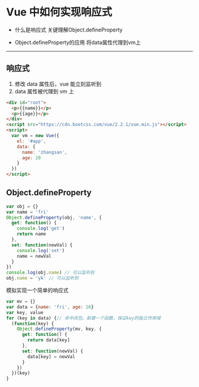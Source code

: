 # Vue 中如何实现响应式

* 什么是响应式
关键理解Object.defineProperty

* Object.defineProperty的应用
将data属性代理到vm上

---

## 响应式

1. 修改 data 属性后，vue 能立刻监听到
2. data 属性被代理到 vm 上

```html
<div id="root">
  <p>{{name}}</p>
  <p>{{age}}</p>
</div>
<script src="https://cdn.bootcss.com/vue/2.2.1/vue.min.js"></script>
<script>
  var vm = new Vue({
    el: '#app',
    data: {
      name: 'zhangsan',
      age: 20
    }
  })
</script>
```

## Object.defineProperty

```js
var obj = {}
var name = 'fri'
Object.defineProperty(obj, 'name', {
  get: function() {
    console.log('get')
    return name
  },
  set: function(newVal) {
    console.log('set')
    name = newVal
  }
})
console.log(obj.name) // 可以监听到
obj.name = 'yk' // 可以监听到
```

模拟实现一个简单的响应式

```js
var mv = {}
var data = {name: 'fri', age: 26}
var key, value
for (key in data) {// 命中闭包。新建一个函数，保证key的独立作用域
  (function(key) {
    Object.defineProperty(mv, key, {
      get: function() {
        return data[key]
      },
      set: function(newVal) {
        data[key] = newVal
      }
    })
  })(key)
}
```
